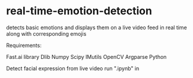 # real-time-emotion-detection

detects basic emotions and displays them on a live video feed in real time along with corresponding emojis


Requirements:

Fast.ai library
Dlib
Numpy
Scipy
IMutils
OpenCV
Argparse
Python

Detect facial expression from live video 
run ".ipynb" in 
